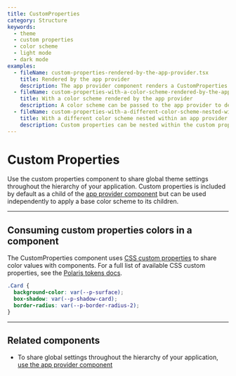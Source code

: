 ```yaml
---
title: CustomProperties
category: Structure
keywords:
  - theme
  - custom properties
  - color scheme
  - light mode
  - dark mode
examples:
  - fileName: custom-properties-rendered-by-the-app-provider.tsx
    title: Rendered by the app provider
    description: The app provider component renders a CustomProperties component with the default color scheme.
  - fileName: custom-properties-with-a-color-scheme-rendered-by-the-app-provider.tsx
    title: With a color scheme rendered by the app provider
    description: A color scheme can be passed to the app provider to determine what color scheme is globally applied to the application.
  - fileName: custom-properties-with-a-different-color-scheme-nested-within-an-app-provider.tsx
    title: With a different color scheme nested within an app provider
    description: Custom properties can be nested within the custom properties rendered by the app provider in order to override the color scheme at a local level.
---
```


# Custom Properties

Use the custom properties component to share global theme settings throughout the hierarchy of your application. Custom properties is included by default as a child of the [app provider component](https://polaris.shopify.com/components/app-provider) but can be used independently to apply a base color scheme to its children.

---

## Consuming custom properties colors in a component

The CustomProperties component uses [CSS custom properties](https://developer.mozilla.org/en-US/docs/Web/CSS/--*) to share color values with components. For a full list of available CSS custom properties, see the [Polaris tokens docs](https://github.com/Shopify/polaris/tree/main/polaris-tokens#readme).

```scss
.Card {
  background-color: var(--p-surface);
  box-shadow: var(--p-shadow-card);
  border-radius: var(--p-border-radius-2);
}
```

---

## Related components

- To share global settings throughout the hierarchy of your application, [use the app provider component](https://polaris.shopify.com/components/app-provider)

